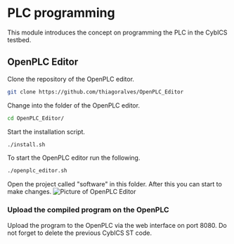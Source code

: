 # PLC programming
This module introduces the concept on programming the PLC in the CybICS testbed.

## OpenPLC Editor
Clone the repository of the OpenPLC editor.
```sh
git clone https://github.com/thiagoralves/OpenPLC_Editor
```

Change into the folder of the OpenPLC editor.
```sh
cd OpenPLC_Editor/
```

Start the installation script.
```sh
./install.sh
```

To start the OpenPLC editor run the following.
```sh
./openplc_editor.sh
```

Open the project called "software" in this folder.
After this you can start to make changes.
![Picture of OpenPLC Editor](doc/openplc_editor.png)

### Upload the compiled program on the OpenPLC
Upload the program to the OpenPLC via the web interface on port 8080.
Do not forget to delete the previous CybICS ST code.